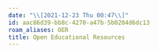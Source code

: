 ```yaml
---
date: "\\[2021-12-23 Thu 00:47\\]"
id: aac86d39-bb8c-4270-a47b-5b0204d6dc13
roam_aliases: OER
title: Open Educational Resources
---
```


